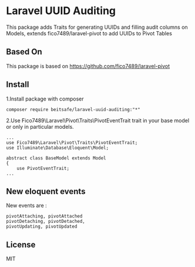 # Laravel UUID Auditing

This package adds Traits for generating UUIDs and filling audit columns on Models, extends fico7489/laravel-pivot to add UUIDs to Pivot Tables

## Based On

This package is based on https://github.com/fico7489/laravel-pivot


## Install

1.Install package with composer
```
composer require beitsafe/laravel-uuid-auditing:"*"
```


2.Use Fico7489\Laravel\Pivot\Traits\PivotEventTrait trait in your base model or only in particular models.

```
...
use Fico7489\Laravel\Pivot\Traits\PivotEventTrait;
use Illuminate\Database\Eloquent\Model;

abstract class BaseModel extends Model
{
    use PivotEventTrait;
...
```


## New eloquent events
 
New events are :

```
pivotAttaching, pivotAttached
pivotDetaching, pivotDetached,
pivotUpdating, pivotUpdated
```

License
----

MIT